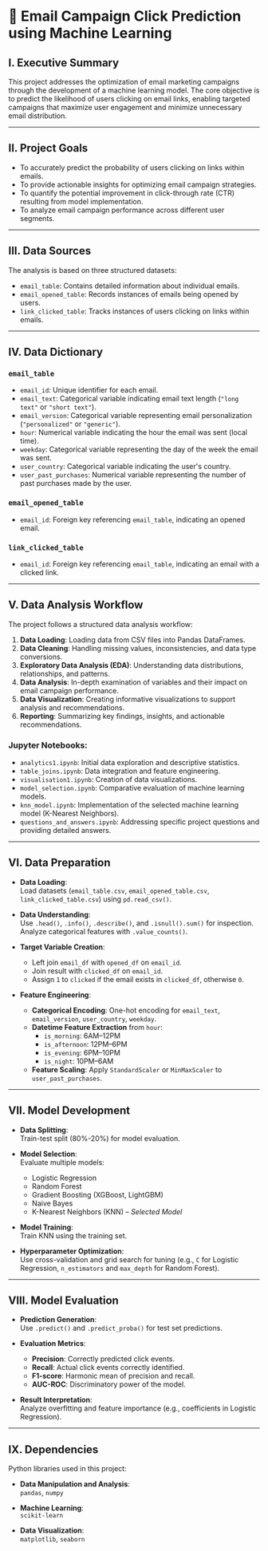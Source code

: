 # 📧 Email Campaign Click Prediction using Machine Learning

## I. Executive Summary

This project addresses the optimization of email marketing campaigns through the development of a machine learning model. The core objective is to predict the likelihood of users clicking on email links, enabling targeted campaigns that maximize user engagement and minimize unnecessary email distribution.

---

## II. Project Goals

- To accurately predict the probability of users clicking on links within emails.  
- To provide actionable insights for optimizing email campaign strategies.  
- To quantify the potential improvement in click-through rate (CTR) resulting from model implementation.  
- To analyze email campaign performance across different user segments.

---

## III. Data Sources

The analysis is based on three structured datasets:

- `email_table`: Contains detailed information about individual emails.  
- `email_opened_table`: Records instances of emails being opened by users.  
- `link_clicked_table`: Tracks instances of users clicking on links within emails.

---

## IV. Data Dictionary

### `email_table`
- `email_id`: Unique identifier for each email.  
- `email_text`: Categorical variable indicating email text length (`"long text"` or `"short text"`).  
- `email_version`: Categorical variable representing email personalization (`"personalized"` or `"generic"`).  
- `hour`: Numerical variable indicating the hour the email was sent (local time).  
- `weekday`: Categorical variable representing the day of the week the email was sent.  
- `user_country`: Categorical variable indicating the user's country.  
- `user_past_purchases`: Numerical variable representing the number of past purchases made by the user.  

### `email_opened_table`
- `email_id`: Foreign key referencing `email_table`, indicating an opened email.  

### `link_clicked_table`
- `email_id`: Foreign key referencing `email_table`, indicating an email with a clicked link.

---

## V. Data Analysis Workflow

The project follows a structured data analysis workflow:

1. **Data Loading**: Loading data from CSV files into Pandas DataFrames.  
2. **Data Cleaning**: Handling missing values, inconsistencies, and data type conversions.  
3. **Exploratory Data Analysis (EDA)**: Understanding data distributions, relationships, and patterns.  
4. **Data Analysis**: In-depth examination of variables and their impact on email campaign performance.  
5. **Data Visualization**: Creating informative visualizations to support analysis and recommendations.  
6. **Reporting**: Summarizing key findings, insights, and actionable recommendations.  

### Jupyter Notebooks:
- `analytics1.ipynb`: Initial data exploration and descriptive statistics.  
- `table_joins.ipynb`: Data integration and feature engineering.  
- `visualisation1.ipynb`: Creation of data visualizations.  
- `model_selection.ipynb`: Comparative evaluation of machine learning models.  
- `knn_model.ipynb`: Implementation of the selected machine learning model (K-Nearest Neighbors).  
- `questions_and_answers.ipynb`: Addressing specific project questions and providing detailed answers.

---

## VI. Data Preparation

- **Data Loading**:  
  Load datasets (`email_table.csv`, `email_opened_table.csv`, `link_clicked_table.csv`) using `pd.read_csv()`.

- **Data Understanding**:  
  Use `.head()`, `.info()`, `.describe()`, and `.isnull().sum()` for inspection.  
  Analyze categorical features with `.value_counts()`.

- **Target Variable Creation**:  
  - Left join `email_df` with `opened_df` on `email_id`.  
  - Join result with `clicked_df` on `email_id`.  
  - Assign `1` to `clicked` if the email exists in `clicked_df`, otherwise `0`.

- **Feature Engineering**:
  - **Categorical Encoding**: One-hot encoding for `email_text`, `email_version`, `user_country`, `weekday`.  
  - **Datetime Feature Extraction** from `hour`:
    - `is_morning`: 6AM–12PM  
    - `is_afternoon`: 12PM–6PM  
    - `is_evening`: 6PM–10PM  
    - `is_night`: 10PM–6AM  
  - **Feature Scaling**: Apply `StandardScaler` or `MinMaxScaler` to `user_past_purchases`.

---

## VII. Model Development

- **Data Splitting**:  
  Train-test split (80%-20%) for model evaluation.

- **Model Selection**:  
  Evaluate multiple models:
  - Logistic Regression  
  - Random Forest  
  - Gradient Boosting (XGBoost, LightGBM)  
  - Naive Bayes  
  - K-Nearest Neighbors (KNN) – *Selected Model*

- **Model Training**:  
  Train KNN using the training set.

- **Hyperparameter Optimization**:  
  Use cross-validation and grid search for tuning (e.g., `C` for Logistic Regression, `n_estimators` and `max_depth` for Random Forest).

---

## VIII. Model Evaluation

- **Prediction Generation**:  
  Use `.predict()` and `.predict_proba()` for test set predictions.

- **Evaluation Metrics**:
  - **Precision**: Correctly predicted click events.  
  - **Recall**: Actual click events correctly identified.  
  - **F1-score**: Harmonic mean of precision and recall.  
  - **AUC-ROC**: Discriminatory power of the model.

- **Result Interpretation**:  
  Analyze overfitting and feature importance (e.g., coefficients in Logistic Regression).



---

## IX. Dependencies

Python libraries used in this project:

- **Data Manipulation and Analysis**:  
  `pandas`, `numpy`

- **Machine Learning**:  
  `scikit-learn`

- **Data Visualization**:  
  `matplotlib`, `seaborn`
